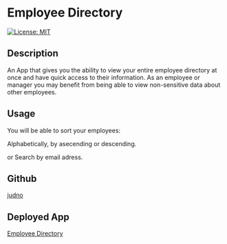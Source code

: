 # Employee Directory

 [![License: MIT](https://img.shields.io/badge/License-MIT-yellow.svg)](https://opensource.org/licenses/MIT)
 
## Description

An App that gives you the ability to view your entire employee directory at once and have quick access to their information.
As an employee or manager you may benefit from being able to view non-sensitive data about other employees.

## Usage

You will be able to sort your employees:

Alphabetically, by asecending or descending.

or Search by email adress.

## Github

[judno](https://github.com/judno)

## Deployed App

[Employee Directory](https://judno.github.io/employee-directory/)
